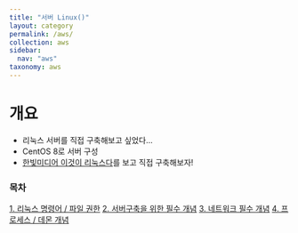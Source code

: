 ```yaml
---
title: "서버 Linux()"
layout: category
permalink: /aws/
collection: aws
sidebar:
  nav: "aws"
taxonomy: aws
---
```


# 개요
- 리눅스 서버를 직접 구축해보고 싶었다...
- CentOS 8로 서버 구성
- [한빛미디어 이것이 리눅스다](https://www.youtube.com/watch?v=-pPoC47TQxw&list=PLVsNizTWUw7EoFNBhIdVFp9eT6P22hU1o&index=2)를 보고 직접 구축해보자!

### 목차
[1. 리눅스 명령어 / 파일 권한](/aws/01_commend)
[2. 서버구축을 위한 필수 개념](/aws/01_setting)
[3. 네트워크 필수 개념](/aws/02_network)
[4. 프로세스 / 데몬 개념](/aws/03_process)
